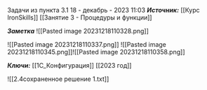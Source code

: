 
Задачи из пункта 3.1
 18 - декабрь - 2023  11:03 
***Источник:***  [[Курс IronSkills]] [[Занятие 3 - Процедуры и функции]]

***Заметка*** ![[Pasted image 20231218110328.png]]

![[Pasted image 20231218110337.png]]
![[Pasted image 20231218110345.png]]![[Pasted image 20231218110358.png]]

***Ключи:*** [[1С_Конфигурация]] [[2023 год]]

![[2.4сохраненное решение 1.txt]]